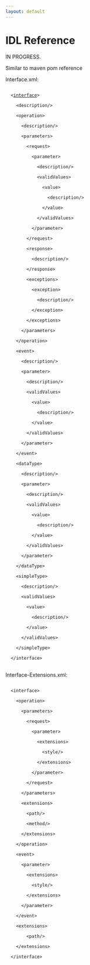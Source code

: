 ```yaml
---
layout: default
---
```

IDL Reference
=============

IN PROGRESS.

Similar to maven pom reference

Interface.xml:

<pre>
<code>
  &lt;<a href=''>interface</a>><br/>
    &lt;description/><br/>
    &lt;operation><br/>
      &lt;description/><br/>
      &lt;parameters><br/>
        &lt;request><br/>
          &lt;parameter><br/>
            &lt;description/><br/>
            &lt;validValues><br/>
              &lt;value><br/>
                &lt;description/><br/>
              &lt;/value><br/>
            &lt;/validValues><br/>
          &lt;/parameter><br/>
        &lt;/request><br/>
        &lt;response><br/>
          &lt;description/><br/>
        &lt;/response><br/>
        &lt;exceptions><br/>
          &lt;exception><br/>
            &lt;description/><br/>
          &lt;/exception><br/>
        &lt;/exceptions><br/>
      &lt;/parameters><br/>
    &lt;/operation><br/>
    &lt;event><br/>
      &lt;description/><br/>
      &lt;parameter><br/>
        &lt;description/><br/>
        &lt;validValues><br/>
          &lt;value><br/>
            &lt;description/><br/>
          &lt;/value><br/>
        &lt;/validValues><br/>
      &lt;/parameter><br/>
    &lt;/event><br/>
    &lt;dataType><br/>
      &lt;description/><br/>
      &lt;parameter><br/>
        &lt;description/><br/>
        &lt;validValues><br/>
          &lt;value><br/>
            &lt;description/><br/>
          &lt;/value><br/>
        &lt;/validValues><br/>
      &lt;/parameter><br/>
    &lt;/dataType><br/>
    &lt;simpleType><br/>
      &lt;description/><br/>
      &lt;validValues><br/>
        &lt;value><br/>
          &lt;description/><br/>
        &lt;/value><br/>
      &lt;/validValues><br/>
    &lt;/simpleType><br/>
  &lt;/interface>
</code>
</pre>

Interface-Extensions.xml:

<code>
  &lt;interface><br/>
    &lt;operation><br/>
      &lt;parameters><br/>
        &lt;request><br/>
          &lt;parameter><br/>
            &lt;extensions><br/>
              &lt;style/><br/>
            &lt;/extensions><br/>
          &lt;/parameter><br/>
        &lt;/request><br/>
      &lt;/parameters><br/>
      &lt;extensions><br/>
        &lt;path/><br/>
        &lt;method/><br/>
      &lt;/extensions><br/>
    &lt;/operation><br/>
    &lt;event><br/>
      &lt;parameter><br/>
        &lt;extensions><br/>
          &lt;style/><br/>
        &lt;/extensions><br/>
      &lt;/parameter><br/>
    &lt;/event><br/>
  	&lt;extensions><br/>
  		&lt;path/><br/>
  	&lt;/extensions><br/>
  &lt;/interface>
</code>
